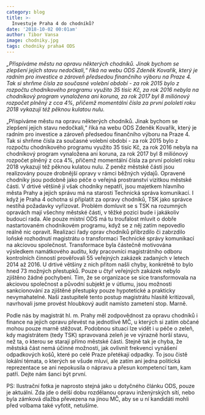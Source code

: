 ```yaml
---
category: blog
title: >-  
  Investuje Praha 4 do chodníků?
date: '2018-10-02 00:01am'
author: Tibor Vansa
image: chodniky.jpg
tags: chodniky praha4 ODS
---
```


<i>„Přispíváme městu na opravu některých chodníků. Jinak bychom se zlepšení jejich stavu nedočkali,“ říká na webu ODS Zdeněk Kovařík, který je radním pro investice a zároveň předsedou finančního výboru na Praze 4. Tak si shrňme čísla za současné volební období - za rok 2015 bylo z rozpočtu chodníkového programu využito 35 tisíc Kč, za rok 2016 nebyla na chodníkový program vynaložena ani koruna, za rok 2017 byl 8 miliónový rozpočet plněný z cca 4%, přičemž momentální čísla za první pololetí roku 2018 vykazují též pěknou kulatou nulu. </i>


„Přispíváme městu na opravu některých chodníků. Jinak bychom se zlepšení jejich stavu nedočkali,“ říká na webu ODS Zdeněk Kovařík, který je radním pro investice a zároveň předsedou finančního výboru na Praze 4. Tak si shrňme čísla za současné volební období - za rok 2015 bylo z rozpočtu chodníkového programu využito 35 tisíc Kč, za rok 2016 nebyla na chodníkový program vynaložena ani koruna, za rok 2017 byl 8 miliónový rozpočet plněný z cca 4%, přičemž momentální čísla za první pololetí roku 2018 vykazují též pěknou kulatou nulu. Z peněz městské části jsou realizovány pouze drobnější opravy v rámci běžných výdajů. 
Opravené chodníky jsou podobně jako péče o veřejná prostranství vizitkou městské části. V drtivé většině jí však chodníky nepatří, jsou majetkem hlavního města Prahy a jejich správu má na starosti Technická správa komunikací. I když je Praha 4 ochotna si připlatit za opravy chodníků, TSK jako správce nestíhá požadavky vyřizovat. Problém domluvit se s TSK na rozumných opravách mají všechny městské části, v těžké pozici bude i jakákoliv budoucí rada. Ale pouze místní ODS má tu troufalost mluvit o dobře nastartovaném chodníkovém programu, když se z něj zatím nepovedlo reálně nic opravit. 
Realizaci řady oprav chodníků přibrzdilo či zabrzdilo loňské rozhodnutí magistrátu o transformaci Technické správy komunikací na akciovou společnost. Transformace byla částečně motivována výsledkem namátkového auditu, kdy pracovníci magistrátního odboru kontrolních činností prověřovali 55 veřejných zakázek zadaných v letech 2014 až 2016. U drtivé většiny z nich přitom našli chyby, konkrétně to bylo hned 73 možných přestupků. Pouze u čtyř veřejných zakázek nebylo zjištěno žádné pochybení. Tím, že se organizace se sice transformovala na akciovou společnost a původní subjekt je v útlumu, jsou možnosti sankcionování za zjištěné přestupky pouze hypotetické a prakticky nevymahatelné. Naši zastupitelé tento postup magistrátu hlasitě kritizovali, navrhovali jsme provést hloubkový audit namísto zametení stop. Marně. 

Podle nás by magistrát hl. m. Prahy měl zodpovědnost za opravu chodníků i finance na jejich opravu převést na jednotlivé MČ, u kterých si zatím občané mohou pouze marně stěžovat. Podobnou situaci lze vidět i u péče o zeleň, kdy magistrátem (tedy TSK) spravovaná zeleň je ve výrazně horší stavu, než ta, o kterou se starají přímo městské části. Stejně tak je chyba, že městská část nemá účinné možnosti, jak ovlivnit frekvenci vynášení odpadkových košů, které po celé Praze přetékají odpadky. To jsou čistě lokální témata, o kterých se všude mluví, ale zatím ani jedna politická reprezentace se ani nepokusila o nápravu a přesun kompetencí tam, kam patří. Dejte nám šanci být první.  

PS: Ilustrační fotka je naprosto stejná jako u dotyčného článku ODS, pouze je aktuální. Zda jde o delší dobu rozdělanou opravu inženýrských sítí, nebo byla zámková dlažba převezena  na jinou MČ, aby se u ní kandidáti mohli před volbama také vyfotit, netušíme.   

